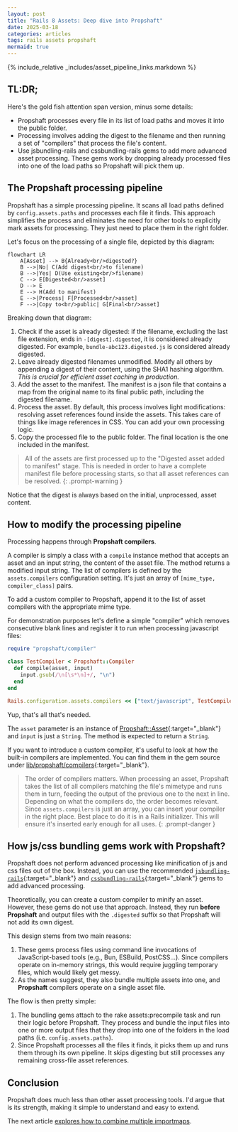 ```yaml
---
layout: post
title: "Rails 8 Assets: Deep dive into Propshaft"
date: 2025-03-18
categories: articles
tags: rails assets propshaft
mermaid: true
---
```


{% include_relative _includes/asset_pipeline_links.markdown %}

## TL:DR;

Here's the gold fish attention span version, minus some details:
- Propshaft processes every file in its list of load paths and moves it into the public folder.
- Processing involves adding the digest to the filename and then running a set of "compilers" that process the file's content.
- Use jsbundling-rails and cssbundling-rails gems to add more advanced asset processing. These gems work by dropping already processed files into one of the load paths so Propshaft will pick them up.

## The Propshaft processing pipeline

Propshaft has a simple processing pipeline. It scans all load paths defined by `config.assets.paths` and processes each file it finds. This approach simplifies the process and eliminates the need for other tools to explicitly mark assets for processing. They just need to place them in the right folder.

Let's focus on the processing of a single file, depicted by this diagram:
```mermaid
flowchart LR
    A[Asset] --> B{Already<br/>digested?}
    B -->|No| C(Add digest<br/>to filename)
    B -->|Yes| D(Use existing<br/>filename)
    C --> E[Digested<br/>asset]
    D --> E
    E --> H(Add to manifest)
    E -->|Process| F[Processed<br/>asset]
    F -->|Copy to<br/>public| G[Final<br/>asset]
```

Breaking down that diagram:
1. Check if the asset is already digested: if the filename, excluding the last file extension, ends in `-[digest].digested`, it is considered already digested. For example, `bundle-abc123.digested.js` is considered already digested.
2. Leave already digested filenames unmodified. Modify all others by appending a digest of their content, using the SHA1 hashing algorithm. *This is crucial for efficient asset caching in production.*
3. Add the asset to the manifest. The manifest is a json file that contains a map from the original name to its final public path, including the digested filename.
4. Process the asset. By default, this process involves light modifications: resolving asset references found inside the assets. This takes care of things like image references in CSS. You can add your own processing logic.
5. Copy the processed file to the public folder. The final location is the one included in the manifest.

> All of the assets are first processed up to the "Digested asset added to manifest" stage. This is needed in order to have a complete manifest file before processing starts, so that all asset references can be resolved.
{: .prompt-warning }

Notice that the digest is always based on the initial, unprocessed, asset content.

## How to modify the processing pipeline

Processing happens through **Propshaft compilers**.

A compiler is simply a class with a `compile` instance method that accepts an asset and an input string, the content of the asset file. The method returns a modified input string. The list of compilers is defined by the `assets.compilers` configuration setting. It's just an array of `[mime_type, compiler_class]` pairs.

To add a custom compiler to Propshaft, append it to the list of asset compilers with the appropriate mime type.

For demonstration purposes let's define a simple "compiler" which removes consecutive blank lines and register it to run when processing javascript files:

```ruby
require "propshaft/compiler"

class TestCompiler < Propshaft::Compiler
  def compile(asset, input)
    input.gsub(/\n[\s*\n]+/, "\n")
  end
end

Rails.configuration.assets.compilers << ["text/javascript", TestCompiler]
```

Yup, that's all that's needed.

The `asset` parameter is an instance of [Propshaft::Asset](https://github.com/rails/propshaft/blob/main/lib/propshaft/asset.rb){:target="_blank"} and `input` is just a `String`. The method is expected to return a `String`.

If you want to introduce a custom compiler, it's useful to look at how the built-in compilers are implemented. You can find them in the gem source under [lib/propshaft/compilers](https://github.com/rails/propshaft/tree/main/lib/propshaft/compiler){:target="_blank"}.

> The order of compilers matters. When processing an asset, Propshaft takes the list of all compilers matching the file's mimetype and runs them in turn, feeding the output of the previous one to the next in line. Depending on what the compilers do, the order becomes relevant. Since `assets.compilers` is just an array, you can insert your compiler in the right place. Best place to do it is in a Rails initializer. This will ensure it's inserted early enough for all uses.
{: .prompt-danger }

## How js/css bundling gems work with Propshaft?

Propshaft does not perform advanced processing like minification of js and css files out of the box. Instead, you can use the recommended [`jsbundling-rails`](https://github.com/rails/jsbundling-rails){:target="_blank"} and [`cssbundling-rails`](https://github.com/rails/cssbundling-rails){:target="_blank"} gems to add advanced processing.

Theoretically, you can create a custom compiler to minify an asset. However, these gems do not use that approach. Instead, they run **before Propshaft** and output files with the `.digested` suffix so that Propshaft will not add its own digest.

This design stems from two main reasons:
1. These gems process files using command line invocations of JavaScript-based tools (e.g., Bun, ESBuild, PostCSS...). Since compilers operate on in-memory strings, this would require juggling temporary files, which would likely get messy.
2. As the names suggest, they also bundle multiple assets into one, and **Propshaft** compilers operate on a single asset file.

The flow is then pretty simple:
1. The bundling gems attach to the rake assets:precompile task and run their logic before Propshaft. They process and bundle the input files into one or more output files that they drop into one of the folders in the load paths (i.e. `config.assets.paths`).
2. Since Propshaft processes all the files it finds, it picks them up and runs them through its own pipeline. It skips digesting but still processes any remaining cross-file asset references.

## Conclusion

Propshaft does much less than other asset processing tools. I'd argue that is its strength, making it simple to understand and easy to extend.

The next article [explores how to combine multiple importmaps](/articles/rails-assets-combine-importmaps).
